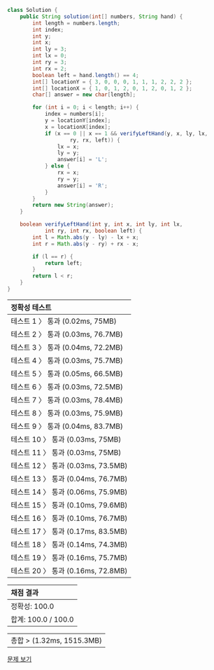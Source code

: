 ```java
class Solution {
    public String solution(int[] numbers, String hand) {
        int length = numbers.length;
        int index;
        int y;
        int x;
        int ly = 3;
        int lx = 0;
        int ry = 3;
        int rx = 2;
        boolean left = hand.length() == 4;
        int[] locationY = { 3, 0, 0, 0, 1, 1, 1, 2, 2, 2 };
        int[] locationX = { 1, 0, 1, 2, 0, 1, 2, 0, 1, 2 };
        char[] answer = new char[length];

        for (int i = 0; i < length; i++) {
            index = numbers[i];
            y = locationY[index];
            x = locationX[index];
            if (x == 0 || x == 1 && verifyLeftHand(y, x, ly, lx,
                    ry, rx, left)) {
                lx = x;
                ly = y;
                answer[i] = 'L';
            } else {
                rx = x;
                ry = y;
                answer[i] = 'R';
            }
        }
        return new String(answer);
    }

    boolean verifyLeftHand(int y, int x, int ly, int lx,
            int ry, int rx, boolean left) {
        int l = Math.abs(y - ly) - lx + x;
        int r = Math.abs(y - ry) + rx - x;

        if (l == r) {
            return left;
        }
        return l < r;
    }
}
```
 | 정확성 테스트 |
 |  :-  |
 | 테스트 1 〉 통과 (0.02ms, 75MB) |
 | 테스트 2 〉 통과 (0.03ms, 76.7MB) |
 | 테스트 3 〉 통과 (0.04ms, 72.2MB) |
 | 테스트 4 〉 통과 (0.03ms, 75.7MB) |
 | 테스트 5 〉 통과 (0.05ms, 66.5MB) |
 | 테스트 6 〉 통과 (0.03ms, 72.5MB) |
 | 테스트 7 〉 통과 (0.03ms, 78.4MB) |
 | 테스트 8 〉 통과 (0.03ms, 75.9MB) |
 | 테스트 9 〉 통과 (0.04ms, 83.7MB) |
 | 테스트 10 〉 통과 (0.03ms, 75MB) |
 | 테스트 11 〉 통과 (0.03ms, 75MB) |
 | 테스트 12 〉 통과 (0.03ms, 73.5MB) |
 | 테스트 13 〉 통과 (0.04ms, 76.7MB) |
 | 테스트 14 〉 통과 (0.06ms, 75.9MB) |
 | 테스트 15 〉 통과 (0.10ms, 79.6MB) |
 | 테스트 16 〉 통과 (0.10ms, 76.7MB) |
 | 테스트 17 〉 통과 (0.17ms, 83.5MB) |
 | 테스트 18 〉 통과 (0.14ms, 74.3MB) |
 | 테스트 19 〉 통과 (0.16ms, 75.7MB) |
 | 테스트 20 〉 통과 (0.16ms, 72.8MB) |

 | 채점 결과 |
 | :- |
 | 정확성: 100.0 |
 | 합계: 100.0 / 100.0 |

 ||
 | :- |
 | 총합 > (1.32ms, 1515.3MB) |

[문제 보기](https://programmers.co.kr/learn/courses/30/lessons/67256?language=java)